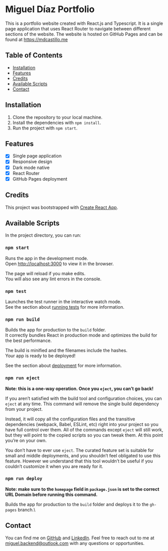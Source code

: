 # Miguel Díaz Portfolio

This is a portfolio website created with React.js and Typescript. It is a single page application that uses React Router to navigate between different sections of the website. The website is hosted on GitHub Pages and can be found at https://mdcastillo.me

## Table of Contents

- [Installation](#installation)
- [Features](#features)
- [Credits](#credits)
- [Available Scripts](#available-scripts)
- [Contact](#contact)

## Installation

1. Clone the repository to your local machine.
2. Install the dependencies with `npm install`.
3. Run the project with `npm start`.

## Features

- [x] Single page application
- [x] Responsive design
- [x] Dark mode native
- [x] React Router
- [x] GitHub Pages deployment

## Credits

This project was bootstrapped with [Create React App](https://github.com/facebook/create-react-app).

## Available Scripts

In the project directory, you can run:

### `npm start`

Runs the app in the development mode.\
Open [http://localhost:3000](http://localhost:3000) to view it in the browser.

The page will reload if you make edits.\
You will also see any lint errors in the console.

### `npm test`

Launches the test runner in the interactive watch mode.\
See the section about [running tests](https://facebook.github.io/create-react-app/docs/running-tests) for more information.

### `npm run build`

Builds the app for production to the `build` folder.\
It correctly bundles React in production mode and optimizes the build for the best performance.

The build is minified and the filenames include the hashes.\
Your app is ready to be deployed!

See the section about [deployment](https://facebook.github.io/create-react-app/docs/deployment) for more information.

### `npm run eject`

**Note: this is a one-way operation. Once you `eject`, you can’t go back!**

If you aren’t satisfied with the build tool and configuration choices, you can `eject` at any time. This command will remove the single build dependency from your project.

Instead, it will copy all the configuration files and the transitive dependencies (webpack, Babel, ESLint, etc) right into your project so you have full control over them. All of the commands except `eject` will still work, but they will point to the copied scripts so you can tweak them. At this point you’re on your own.

You don’t have to ever use `eject`. The curated feature set is suitable for small and middle deployments, and you shouldn’t feel obligated to use this feature. However we understand that this tool wouldn’t be useful if you couldn’t customize it when you are ready for it.

### `npm run deploy`

**Note: make sure to the `homepage` field in `package.json` is set to the correct URL Domain before running this command.**

Builds the app for production to the `build` folder and deploys it to the `gh-pages` branch.\

## Contact

You can find me on [GitHub](https://github.com/MDCIrony) and [LinkedIn](https://www.linkedin.com/in/migueldiaz2023).
Feel free to reach out to me at [miguel.backend@outlook.com](mailto:miguel.backend@outlook.com) with any questions or opportunities.
